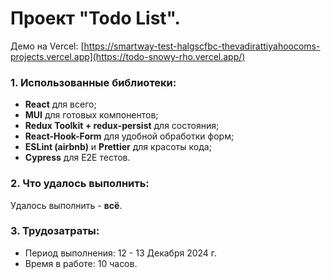 # Проект "Todo List".

Демо на Vercel: [https://smartway-test-halgscfbc-thevadirattiyahoocoms-projects.vercel.app](https://todo-snowy-rho.vercel.app/)

### 1. Использованные библиотеки:
- **React** для всего;
- **MUI** для готовых компонентов;
- **Redux Toolkit + redux-persist** для состояния;
- **React-Hook-Form** для удобной обработки форм;
- **ESLint (airbnb)** и **Prettier** для красоты кода;
- **Cypress** для E2E тестов.

### 2. Что удалось выполнить:
Удалось выполнить - **всё**.

### 3. Трудозатраты:

- Период выполнения: 12 - 13 Декабря 2024 г.
- Время в работе: 10 часов.

